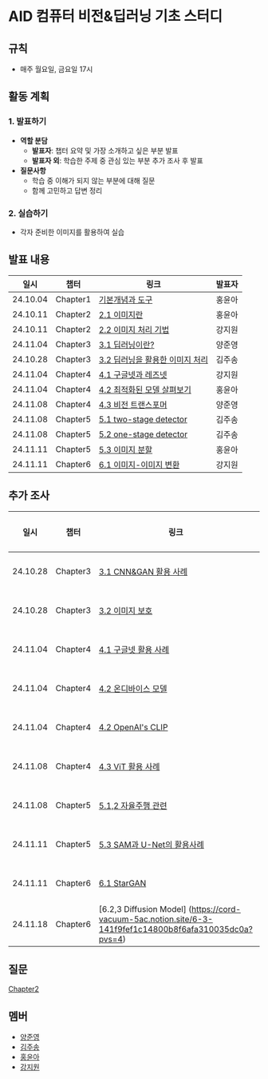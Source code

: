 # AID 컴퓨터 비전&딥러닝 기초 스터디

## 규칙
- 매주 월요일, 금요일 17시

## 활동 계획

### 1. 발표하기
- **역할 분담**
  - **발표자**: 챕터 요약 및 가장 소개하고 싶은 부분 발표
  - **발표자 외**: 학습한 주제 중 관심 있는 부분 추가 조사 후 발표
- **질문사항**
  - 학습 중 이해가 되지 않는 부분에 대해 질문
  - 함께 고민하고 답변 정리

### 2. 실습하기
- 각자 준비한 이미지를 활용하여 실습

## 발표 내용
일시|챕터|링크|발표자
--|--|--|--
24.10.04|Chapter1|[기본개념과 도구](https://colab.research.google.com/drive/15YOxlvXt8QcgVdu_VDuvAmcOLkWoIXo-?usp=sharing)|홍윤아
24.10.11|Chapter2|[2.1 이미지란](https://handsomely-guavaberry-1b0.notion.site/2-11ac95f40c5d8024b6d0f2a619388b6a?pvs=4)|홍윤아
24.10.11|Chapter2|[2.2 이미지 처리 기법](https://cord-vacuum-5ac.notion.site/2-2-117f9fef1c1480b19dece0cb26fd9e14?pvs=4)|강지원
24.11.04|Chapter3|[3.1 딥러닝이란?](https://abiding-magazine-580.notion.site/3-1-11cfd954e7198002b189f48512626290?pvs=4)|양준영
24.10.28|Chapter3|[3.2 딥러닝을 활용한 이미지 처리](https://ivy-minute-ce7.notion.site/3-2-12d03ebeff11803ab157efe114da4d03)|김주송
24.11.04|Chapter4|[4.1 구글넷과 레즈넷](https://cord-vacuum-5ac.notion.site/4-1-12ef9fef1c148005ba4cd280cddfcf68?pvs=4)|강지원
24.11.04|Chapter4|[4.2 최적화된 모델 살펴보기](https://handsomely-guavaberry-1b0.notion.site/4-2-1c9edd4160cc4fccb2947249970dae52?pvs=4)|홍윤아
24.11.08|Chapter4|[4.3 비전 트랜스포머](https://abiding-magazine-580.notion.site/4-3-138fd954e71980b68745ce9bf46dc777)|양준영
24.11.08|Chapter5|[5.1 two-stage detector](https://ivy-minute-ce7.notion.site/5-1-two-stage-detector-13803ebeff11800ba3abc83e2852900d?pvs=4)|김주송
24.11.08|Chapter5|[5.2 one-stage detector](https://ivy-minute-ce7.notion.site/5-2-one-stage-detector-13803ebeff1180b3ac66c216083eacd2?pvs=4)|김주송
24.11.11|Chapter5|[5.3 이미지 분할](https://handsomely-guavaberry-1b0.notion.site/5-3-631b855a1155467ba21ea31b488093e6?pvs=4)|홍윤아
24.11.11|Chapter6|[6.1 이미지-이미지 변환](https://cord-vacuum-5ac.notion.site/6-1-13af9fef1c1480769a9dff9d21977d0e?pvs=4)|강지원


## 추가 조사
일시|챕터|링크|발표자
--|--|--|--
24.10.28|Chapter3|[3.1 CNN&GAN 활용 사례](https://cord-vacuum-5ac.notion.site/12cf9fef1c1480398487e95d5b1d6cc0?pvs=4)|강지원
24.10.28|Chapter3|[3.2 이미지 보호](https://handsomely-guavaberry-1b0.notion.site/protect-image-12cc95f40c5d80bc898ec17baaa5c23d?pvs=4)|홍윤아
24.11.04|Chapter4|[4.1 구글넷 활용 사례](https://ivy-minute-ce7.notion.site/4-1-ad10a30f57d84480b0960ef0031f5c12?pvs=73)|김주송
24.11.04|Chapter4|[4.2 온디바이스 모델](https://handsomely-guavaberry-1b0.notion.site/4-2-133c95f40c5d80378273d21687d102ca?pvs=4)|홍윤아
24.11.04|Chapter4|[4.2 OpenAI's CLIP](https://github.com/openai/CLIP)|양준영
24.11.08|Chapter4|[4.3 ViT 활용 사례](https://cord-vacuum-5ac.notion.site/4-3-136f9fef1c1480948f2ae7711b45a20b?pvs=4)|강지원
24.11.08|Chapter5|[5.1,2 자율주행 관련](https://handsomely-guavaberry-1b0.notion.site/5-1-2-cd900d8b5b6d430e8c7220604f024249)|홍윤아
24.11.11|Chapter5|[5.3 SAM과 U-Net의 활용사례](https://abiding-magazine-580.notion.site/5-3-SAM-U-Net-13bfd954e71980d88b23dace6a1aafd1?pvs=73)|양준영
24.11.11|Chapter6|[6.1 StarGAN](https://www.notion.so/6-1-StarGAN-13b03ebeff1180af9282ef04a9b0e25f)|김주송
24.11.18|Chapter6|[6.2,3 Diffusion Model] (https://cord-vacuum-5ac.notion.site/6-3-141f9fef1c14800b8f6afa310035dc0a?pvs=4)|강지원

## 질문
[Chapter2](./question/Chapter2.md)

## 멤버

- [양준영](https://github.com/Neibce)
- [김주송](https://github.com/jooiss)
- [홍윤아](https://github.com/YunaHong)
- [강지원](https://github.com/zwo-n)
